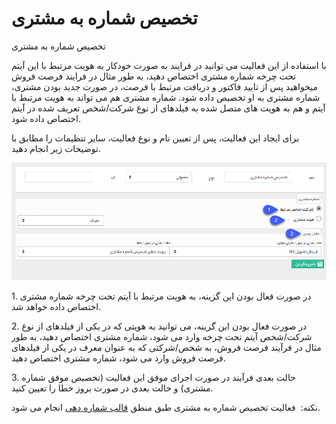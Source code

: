 # تخصیص شماره به مشتری

تخصیص شماره به مشتری

با استفاده از این فعالیت می توانید در فرایند به صورت خودکار به هویت مرتبط با این آیتم تحت چرخه شماره مشتری اختصاص دهید، به طور مثال در فرایند فرصت فروش میخواهید پس از تایید فاکتور و دریافت مرتبط با فرصت، در صورت جدید بودن مشتری، شماره مشتری به او تخصیص داده شود. شماره مشتری هم می تواند به هویت مرتبط با آیتم و هم به هویت های متصل شده به فیلدهای از نوع شرکت/شخص تعریف شده در آیتم اختصاص داده شود.

برای ایجاد این فعالیت، پس از تعیین نام و نوع فعالیت، سایر تنظیمات را مطابق با توضیحات زیر انجام دهید.

 ![](AssignCustomerNo/AssignCustomerNo.png) 

1\. در صورت فعال بودن این گزینه، به هویت مرتبط با آیتم تحت چرخه شماره مشتری اختصاص داده خواهد شد.

2\. در صورت فعال بودن این گزینه، می توانید به هویتی که در یکی از فیلدهای از نوع شرکت/شخص آیتم تحت چرخه وارد می شود، شماره مشتری اختصاص دهید، به طور مثال در فرآیند فرصت فروش، به شخص/شرکتی که به عنوان معرف در یکی از فیلدهای فرصت فروش وارد می شود، شماره مشتری اختصاص دهید.

3\. حالت بعدی فرآیند در صورت اجرای موفق این فعالیت (تخصیص موفق شماره مشتری) و حالت بعدی در صورت بروز خطا را تعیین کنید.

نکته:  فعالیت تخصیص شماره به مشتری طبق منطق [قالب شماره دهی](../../../../TotalSetting/NumberingTemplate.md) انجام می شود.